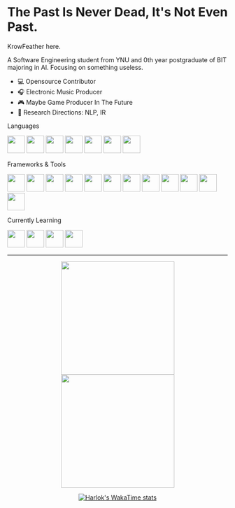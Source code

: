 <div>
  <h1>The Past Is Never Dead, It's Not Even Past.</h1>
  
  KrowFeather here.

  A Software Engineering student from YNU and 0th year postgraduate of BIT majoring in AI. Focusing on something useless.

+ 💻 Opensource Contributor
+ 🎧 Electronic Music Producer
+ 🎮 Maybe Game Producer In The Future
+ 🔭 Research Directions: NLP, IR
</div>

Languages
<div>
  <img src="https://cdn.jsdelivr.net/gh/devicons/devicon@latest/icons/cplusplus/cplusplus-original.svg" width="40" height="40"/>
  <img src="https://cdn.jsdelivr.net/gh/devicons/devicon@latest/icons/python/python-original-wordmark.svg" width="40" height="40"/>
  <img src="https://cdn.jsdelivr.net/gh/devicons/devicon@latest/icons/java/java-original-wordmark.svg" width="40" height="40"/>
  <img src="https://cdn.jsdelivr.net/gh/devicons/devicon@latest/icons/html5/html5-original.svg"  width="40" height="40" />
  <img src="https://cdn.jsdelivr.net/gh/devicons/devicon@latest/icons/css3/css3-original.svg" width="40" height="40"/>
  <img src="https://cdn.jsdelivr.net/gh/devicons/devicon@latest/icons/javascript/javascript-original.svg" width="40" height="40"/>          
  <img src="https://cdn.jsdelivr.net/gh/devicons/devicon@latest/icons/typescript/typescript-original.svg" width="40" height="40"/>      
</div>

Frameworks & Tools
<div>
  <img src="https://cdn.jsdelivr.net/gh/devicons/devicon@latest/icons/spring/spring-original.svg" width="40" height="40"/>        
  <img src="https://cdn.jsdelivr.net/gh/devicons/devicon@latest/icons/vuejs/vuejs-original.svg" width="40" height="40"/>
  <img src="https://cdn.jsdelivr.net/gh/devicons/devicon@latest/icons/mysql/mysql-original-wordmark.svg" width="40" height="40"/>
  <img src="https://cdn.jsdelivr.net/gh/devicons/devicon@latest/icons/docker/docker-original.svg" width="40" height="40"/>       
  <img src="https://cdn.jsdelivr.net/gh/devicons/devicon@latest/icons/qt/qt-original.svg" width="40" height="40"/>  
  <img src="https://cdn.jsdelivr.net/gh/devicons/devicon@latest/icons/jupyter/jupyter-original.svg" width="40" height="40" />
  <img src="https://cdn.jsdelivr.net/gh/devicons/devicon@latest/icons/jetbrains/jetbrains-original.svg" width="40" height="40"/>
  <img src="https://cdn.jsdelivr.net/gh/devicons/devicon@latest/icons/vscode/vscode-original.svg" width="40" height="40"  />
  <img src="https://cdn.jsdelivr.net/gh/devicons/devicon@latest/icons/maven/maven-original.svg" width="40" height="40"/>
  <img src="https://cdn.jsdelivr.net/gh/devicons/devicon@latest/icons/axios/axios-plain.svg" width="40" height="40" />       
  <img src="https://cdn.jsdelivr.net/gh/devicons/devicon@latest/icons/swagger/swagger-original.svg" width="40" height="40"/>                                    
  <img src="https://cdn.jsdelivr.net/gh/devicons/devicon@latest/icons/anaconda/anaconda-original.svg"  width="40" height="40"/>
             
      
</div>

Currently Learning
<div>
  <img src="https://cdn.jsdelivr.net/gh/devicons/devicon@latest/icons/pytorch/pytorch-original.svg" width="40" height="40"/>
  <img src="https://cdn.jsdelivr.net/gh/devicons/devicon@latest/icons/go/go-original.svg" width="40" height="40" />        
  <img src="https://cdn.jsdelivr.net/gh/devicons/devicon@latest/icons/kubernetes/kubernetes-original.svg"  width="40" height="40" />
  <img src="https://cdn.jsdelivr.net/gh/devicons/devicon@latest/icons/scikitlearn/scikitlearn-original.svg" width="40" height="40" />
          
</div>
<hr>

<div align="center">
<a href="https://github.com/anuraghazra/github-readme-stats">
<img height=259 src="https://github-readme-stats.vercel.app/api/top-langs/?username=krowfeather&hide_border=true&layout=compact&langs_count=10&role=owner,collaborator&theme=shadow_red&title_color=f03e3e&text_color=ddd" />
</a>
<a href="https://github.com/anuraghazra/github-readme-stats">
<img height=259 src="https://github-readme-stats.vercel.app/api?username=krowfeather&show_icons=true&line_height=28&card_width=243&hide_border=true&include_all_commits=true&role=owner,collaborator&show=reviews,discussions_answered&rank_icon=percentile&exclude_repo=github-readme-stats&theme=shadow_red&title_color=f03e3e&text_color=ddd"/>
</a>

[![Harlok's WakaTime stats](https://github-readme-stats.vercel.app/api/wakatime?username=KrowFeather&hide_border=true&card_width=800&theme=shadow_red&layout=compact&title_color=f03e3e&text_color=ddd&v=2)](https://github.com/anuraghazra/github-readme-stats)
</div>


